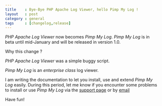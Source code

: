 ```yaml
---
title    : Bye-Bye PHP Apache Log Viewer, hello Pimp My Log !
layout   : post
category : general
tags     : [changelog,release]
---
```


*PHP Apache Log Viewer* now becomes *Pimp My Log*. *Pimp My Log* is in beta until mid-January and will be released in version 1.0.

<!--more-->

Why this change ?

*PHP Apache Log Viewer* was a simple buggy script.

*Pimp My Log* is an *enterprise class* log viewer.


I am writing the documentation to let you install, use and extend *Pimp My Log* easily. During this period, let me know if you encounter some problems to install or use *Pimp My Log* via the [support page](http://support.pimpmylog.com) or by [email](support@pimpmylog.com)

Have fun!
